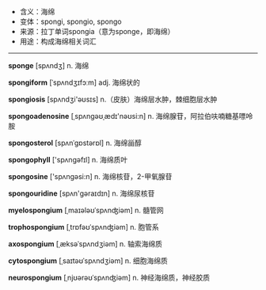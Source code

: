 - <span class="definition">含义：海绵</span>
- <span class="definition">变体：spongi, spongio, spongo</span>
- <span class="definition">来源：拉丁单词spongia（意为sponge，即海绵）</span>
- <span class="definition">用途：构成海绵相关词汇</span>

---

<span class="vocabulary">**sponge**</span> [spʌndʒ] n. 海绵

<span class="vocabulary">**spongiform**</span> [ˈspʌndʒɪfɔːm] adj. 海绵状的

<span class="vocabulary">**spongiosis**</span> [spʌndʒi'əʊsɪs] n.（皮肤）海绵层水肿，棘细胞层水肿

<span class="vocabulary">**spongoadenosine**</span> [ˌspʌngəʊˌædɪ'nəʊsi:n] n. 海绵腺苷，阿拉伯呋喃糖基嘌呤胺

<span class="vocabulary">**spongosterol**</span> [spʌnˈgɒstərɒl] n. 海绵甾醇

<span class="vocabulary">**spongophyll**</span> ['spʌngәfɪl] n. 海绵质叶

<span class="vocabulary">**spongosine**</span> ['spʌngәsi:n] n. 海绵核苷，2-甲氧腺苷

<span class="vocabulary">**spongouridine**</span> [spʌn'ɡəraɪdɪn] n. 海绵尿核苷


<span class="vocabulary">**myelospongium**</span> [ˌmaɪələʊˈspʌnʤiəm] n. 髓管网

<span class="vocabulary">**trophospongium**</span> [ˌtrɒfəʊˈspʌnʤiəm] n. 胞管系

<span class="vocabulary">**axospongium**</span> [ˌæksəˈspʌndʒiəm] n. 轴索海绵质

<span class="vocabulary">**cytospongium**</span> [ˌsaɪtəʊˈspʌndʒiəm] n. 细胞海绵质

<span class="vocabulary">**neurospongium**</span> [ˌnjʊərəʊˈspʌnʤiəm] n. 神经海绵质，神经胶质

